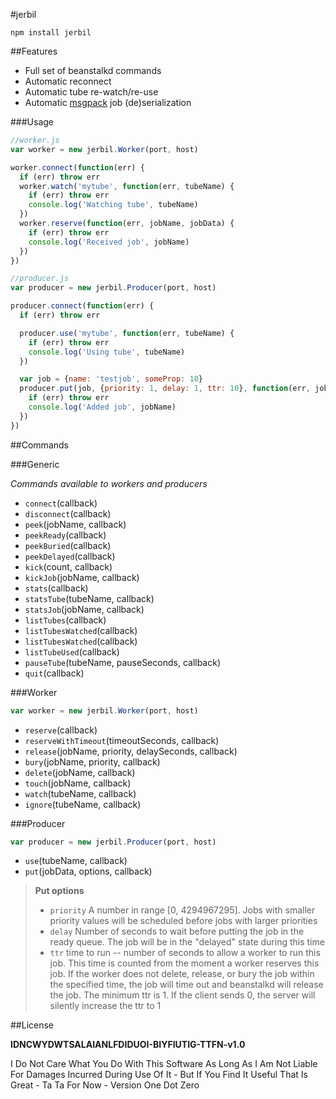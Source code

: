 #jerbil

`npm install jerbil`

##Features

+ Full set of beanstalkd commands
+ Automatic reconnect
+ Automatic tube re-watch/re-use
+ Automatic [msgpack](http://msgpack.org/) job (de)serialization

###Usage

```js
//worker.js
var worker = new jerbil.Worker(port, host)

worker.connect(function(err) {
  if (err) throw err
  worker.watch('mytube', function(err, tubeName) {
    if (err) throw err
    console.log('Watching tube', tubeName)
  })
  worker.reserve(function(err, jobName, jobData) {
    if (err) throw err
    console.log('Received job', jobName)
  })
})
```

```js
//producer.js
var producer = new jerbil.Producer(port, host)

producer.connect(function(err) {
  if (err) throw err

  producer.use('mytube', function(err, tubeName) {
    if (err) throw err
    console.log('Using tube', tubeName)
  })

  var job = {name: 'testjob', someProp: 10}
  producer.put(job, {priority: 1, delay: 1, ttr: 10}, function(err, jobName) {
    if (err) throw err
    console.log('Added job', jobName)
  })
})
```

##Commands

###Generic

*Commands available to workers and producers*

+ `connect`(callback)
+ `disconnect`(callback)
+ `peek`(jobName, callback)
+ `peekReady`(callback)
+ `peekBuried`(callback)
+ `peekDelayed`(callback)
+ `kick`(count, callback)
+ `kickJob`(jobName, callback)
+ `stats`(callback)
+ `statsTube`(tubeName, callback)
+ `statsJob`(jobName, callback)
+ `listTubes`(callback)
+ `listTubesWatched`(callback)
+ `listTubesWatched`(callback)
+ `listTubeUsed`(callback)
+ `pauseTube`(tubeName, pauseSeconds, callback)
+ `quit`(callback)

###Worker

```js
var worker = new jerbil.Worker(port, host)
```

+ `reserve`(callback)
+ `reserveWithTimeout`(timeoutSeconds, callback)
+ `release`(jobName, priority, delaySeconds, callback)
+ `bury`(jobName, priority, callback)
+ `delete`(jobName, callback)
+ `touch`(jobName, callback)
+ `watch`(tubeName, callback)
+ `ignore`(tubeName, callback)

###Producer

```js
var producer = new jerbil.Producer(port, host)
```

+ `use`(tubeName, callback)
+ `put`(jobData, options, callback)

> **Put options**
> + `priority` A number in range [0, 4294967295]. Jobs with smaller priority values will be scheduled before jobs with larger priorities
> + `delay` Number of seconds to wait before putting the job in the ready queue. The job will be in the "delayed" state during this time
> + `ttr` time to run -- number of seconds to allow a worker to run this job. This time is counted from the moment a worker reserves this job. If the worker does not delete, release, or bury the job within the specified time, the job will time out and beanstalkd will release the job. The minimum ttr is 1. If the client sends 0, the server will silently increase the ttr to 1

##License

**IDNCWYDWTSALAIANLFDIDUOI-BIYFIUTIG-TTFN-v1.0**

I Do Not Care What You Do With This Software As Long As I Am Not Liable For Damages Incurred During Use Of It - But If You Find It Useful That Is Great - Ta Ta For Now - Version One Dot Zero

